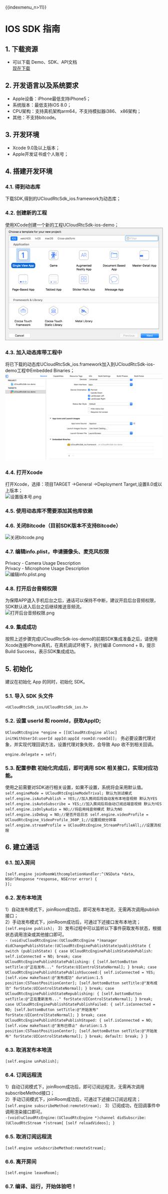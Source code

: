{{indexmenu_n>11}}

# IOS SDK 指南

## 1\. 下载资源

  - 可以下载 Demo、SDK、API文档  
    [现在下载](https://github.com/ucloud/urtc-ios-demo.git)

## 2\. 开发语言以及系统要求

  - Apple设备：iPhone最低支持iPhone5；  
  - 系统版本：最低支持iOS 8.0；  
  - CPU架构：支持真机架构arm64，不支持模拟器i386、 x86架构；  
  - 其他：不支持bitcode。  
## 3\. 开发环境  
  -  Xcode 9.0及以上版本；  
  - Apple开发证书或个人账号；  
## 4\. 搭建开发环境  
### 4.1. 得到动态库
下载SDK,得到的UCloudRtcSdk\_ios.framework为动态库；  
### 4.2. 创建新的工程
使用XCode创建一个新的工程UCloudRtcSdk-ios-demo；  
![创建新的工程.png](images/sdk/%E5%88%9B%E5%BB%BA%E6%96%B0%E7%9A%84%E5%B7%A5%E7%A8%8B.png)
### 4.3. 加入动态库带工程中
将已下载的动态库UCloudRtcSdk\_ios.framework加入到UCloudRtcSdk-ios-demo工程中Embedded Binaries；  
![](images/sdk/%E5%8A%A0%E5%85%A5%E5%8A%A8%E6%80%81%E5%BA%93%E5%88%B0%E5%B7%A5%E7%A8%8B%E4%B8%AD.png)
### 4.4. 打开Xcode
打开Xcode，选择：项目TARGET -\>General
-\>Deployment Target,设置8.0或以上版本；  
![设置版本号.png](设置版本号.png) 
### 4.5. 使用动态库不需要添加其他库依赖
### 4.6. 关闭Bitcode（目前SDK版本不支持Bitcode） 
![关闭bitcode.png](关闭bitcode.png) 
### 4.7. 编辑info.plist，申请摄像头、麦克风权限
Privacy - Camera Usage Description  
Privacy - Microphone Usage Description  
![编辑info.plist.png](编辑info.plist.png) 
### 4.8. 打开后台音频权限
为保障APP退入手机后台之后，通话可以保持不中断，建议开启后台音频权限，SDK默认进入后台之后继续推送音频流。  
![打开后台音频权限.png](打开后台音频权限.png) 
### 4.9. 集成成功
按照上述步骤完成UCloudRtcSdk-ios-demo的前期SDK集成准备之后，请使用Xcode连接iPhone真机，在真机调试环境下，执行编译
Commond + B，提示Build Success，表示SDK集成成功。  

## 5\. 初始化
建议在初始化 App 的同时，初始化 SDK。  
### 5.1. 导入 SDK 头文件  

``` objc
<UCloudRtcSdk_ios/UCloudRtcSdk_ios.h>
```

### 5.2. 设置 userId 和 roomId，获取AppID;  
`UCloudRtcEngine *engine = [[UCloudRtcEngine alloc]
initWithUserId:userId appId:appId roomId:roomId]];
` 务必要设置代理对象，并实现代理回调方法，设置代理对象失败，会导致 App 收不到相关回调。

``` objc
engine.delegate = self;
```

### 5.3. 配置参数 初始化完成后，即可调用 SDK 相关接口，实现对应功能。  
使用之前需要对SDK进行相关设置，如果不设置，系统将会采用默认值。  
`self.engineMode = UCloudRtcEngineModeTrival; 默认为测试模式
self.engine.isAutoPublish = YES;//加入房间后将自动发布本地音视频 默认为YES
self.engine.isAutoSubscribe = YES;//加入房间后将自动订阅远端音视频 默认为YES
self.engine.isOnlyAudio = NO;//将启用纯音频模式 默认为NO
self.engine.isDebug = NO;//是否开启日志
self.engine.videoProfile = UCloudRtcEngine_VideoProfile_360P_1;//设置视频分辨率
self.engine.streamProfile = UCloudRtcEngine_StreamProfileAll;//设置流权限
`

## 6\. 建立通话

### 6.1. 加入房间

``` objc
[self.engine joinRoomWithcompletionHandler:^(NSData *data, NSUrlResponse *response, NSError error) {
}];

```

### 6.2. 发布本地流  
1）自动发布模式下，joinRoom成功后，即可发布本地流，无需再次调用publish接口；    
2）手动发布模式下，joinRoom成功后，可通过下述接口发布本地流；    
`[self.engine publish];
` 
3）发布过程中可以监听以下事件获取发布状态，根据状态调用渲染或其他接口即可。    
`- (void)uCloudRtcEngine:(UCloudRtcEngine *)manager
didChangePublishState:(UCloudRtcEnginePublishState)publishState {
switch (publishState) {
case UCloudRtcEnginePublishStateUnPublish:
self.isConnected = NO;
break;
case UCloudRtcEnginePublishStatePublishing: {
[self.bottomButton setTitle:@"正在发布..." forState:UIControlStateNormal];
}
break;
case UCloudRtcEnginePublishStatePublishSucceed:{
self.isConnected = YES;
[self.view makeToast:@"发布成功" duration:1.5
position:CSToastPositionCenter];
[self.bottomButton setTitle:@"发布成功" forState:UIControlStateNormal];
}
break;
case UCloudRtcEnginePublishStateRepublishing: {
[self.bottomButton setTitle:@"正在重新发布..." forState:UIControlStateNormal];
}
break;
case UCloudRtcEnginePublishStatePublishFailed: {
self.isConnected = NO;
[self.bottomButton setTitle:@"开始发布" forState:UIControlStateNormal];
}
break;
case UCloudRtcEnginePublishStatePublishStoped: {
self.isConnected = NO;
[self.view makeToast:@"发布已停止" duration:1.5
position:CSToastPositionCenter];
[self.bottomButton setTitle:@"开始发布" forState:UIControlStateNormal];
}
break;
default:
break;
}
}
` 
### 6.3. 取消发布本地流  
`[self.engine unPublish];
` 
### 6.4. 订阅远程流  
1）自动订阅模式下，joinRoom成功后，即可订阅远程流，无需再次调用subscribeMethod接口；  
2）手动订阅模式下，joinRoom成功后，可通过下述接口订阅远程流；    
`[self.engine subscribeMethod:remoteStream];
` 
3）订阅成功，在回调事件中调用渲染接口即可。    
`-(void)uCloudRtcEngine:(UCloudRtcEngine *)channel
didSubscribe:(UCloudRtcStream *)stream{
[self reloadVideos];
}
` 
### 6.5. 取消订阅远程流

``` objc
[self.engine unSubscribeMethod:remoteStream];
```

### 6.6. 离开房间

``` objc
[self.engine leaveRoom];
```

### 6.7. 编译、运行，开始体验吧！

